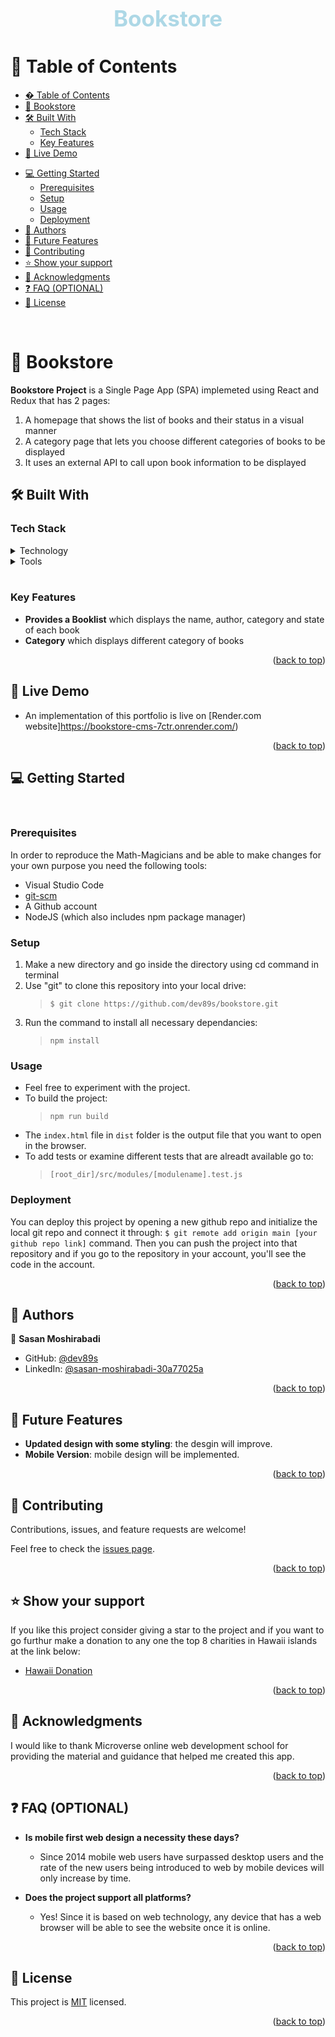<a id="readme-top"></a>

<div align="center">
  <!-- You are encouraged to replace this logo with your own! Otherwise you can also remove it. -->
    <br>
  <h1 style="font-size: 35px; color: lightblue"><b>Bookstore</b></h1>

</div>

<!-- TABLE OF CONTENTS -->


# 📗 Table of Contents <a id="table-of-contents"></a>

- [� Table of Contents](#table-of-contents)
- [📖 Bookstore ](#about-project)
- [🛠 Built With ](#built-with)
  - [Tech Stack ](#tech-stack)
  - [Key Features ](#key-features)
- [🚀 Live Demo ](#live-demo)
<!-- - [🎬 Representation](#representation) -->
- [💻 Getting Started ](#getting-started)
  - [Prerequisites](#prerequisites)
  - [Setup](#setup)
  - [Usage](#usage)
  - [Deployment](#deployment)
- [👥 Authors ](#authors)
- [🔭 Future Features ](#future-features)
- [🤝 Contributing ](#contributing)
- [⭐️ Show your support ](#️show-your-support)
- [🙏 Acknowledgments ](#acknowledgements)
- [❓ FAQ (OPTIONAL) ](#faq)
- [📝 License ](#license)

<br>
<!-- PROJECT DESCRIPTION -->

# 📖 Bookstore <a id="about-project"></a>

**Bookstore Project** is a Single Page App (SPA) implemeted using React and Redux that has 2 pages:
1. A homepage that shows the list of books and their status in a visual manner
2. A category page that lets you choose different categories of books to be displayed
3. It uses an external API to call upon book information to be displayed

## 🛠 Built With <a id="built-with"></a>

### Tech Stack <a id="tech-stack"></a>

<details>
  <summary>Technology</summary>
  <ul>
    <li><a href="https://en.wikipedia.org/wiki/HTML">HTML</a></li>
    <li><a href="https://en.wikipedia.org/wiki/CSS">CSS</a></li>
    <li><a href="https://developer.mozilla.org/en-US/docs/Web/JavaScript">Javascript</a></li>
    </ul>
</details>

<details>
  <summary>Tools</summary>
  <ul>
    <li><a href="https://code.visualstudio.com/">VSCode</a></li>
    <li><a href="https://git-scm.com/">Git</a></li>
    <li><a href="https://nodejs.org/en">node</a></li>
    <li><a href="https://www.npmjs.com/">npm</a></li>
    <li><a href="https://react.dev/learn">React</a></li>
    <li><a href="https://redux.js.org/introduction/getting-started">Redux</a></li>
    <li><a href="https://webpack.js.org/guides/getting-started/">webpack</a></li>
    <li><a href="https://jestjs.io/docs/getting-started">jest</a></li>
  </ul>
</details>
<br/>
<!-- Features -->

### Key Features <a id="key-features"></a>

- **Provides a Booklist** which displays the name, author, category and state of each book
- **Category** which displays different category of books

<p align="right">(<a href="#readme-top">back to top</a>)</p>

<!-- LIVE DEMO -->

## 🚀 Live Demo <a id="live-demo"></a>

- An implementation of this portfolio is live on [Render.com website]https://bookstore-cms-7ctr.onrender.com/)

<p align="right">(<a href="#readme-top">back to top</a>)</p>

<!-- ## 🎬 Representation <a id="representation"></a>

- A representation of the project by Authors. [Watch here](https://drive.google.com/file/d/1OKwOkTuT8Y0ivJ_1OD1ZzPWcH8VRNire/view?usp=sharing)

<p align="right">(<a href="#readme-top">back to top</a>)</p> -->

<!-- GETTING STARTED -->

## 💻 Getting Started <a id="getting-started"></a>
<br>

### Prerequisites

In order to reproduce the Math-Magicians and be able to make changes for your own purpose you need the following tools:
  - Visual Studio Code
  - <a href="https://git-scm.com/">git-scm</a>
  - A Github account
  - NodeJS (which also includes npm package manager)

### Setup

  1. Make a new directory and go inside the directory using cd command in terminal
  2. Use "git" to clone this repository into your local drive:
      >```$ git clone https://github.com/dev89s/bookstore.git```
  3. Run the command to install all necessary dependancies:
      >``` npm install ```

### Usage

  - Feel free to experiment with the project.
  - To build the project: 
    >``` npm run build ```
  - The `index.html` file in `dist` folder is the output file that you want to open in the browser.
  - To add tests or examine different tests that are alreadt available go to:
    >``` [root_dir]/src/modules/[modulename].test.js ```

### Deployment

You can deploy this project by opening a new github repo and initialize the local git repo and connect it through: ```$ git remote add origin main [your github repo link]``` command.
Then you can push the project into that repository and if you go to the repository in your account, you'll see the code in the account.

<p align="right">(<a href="#readme-top">back to top</a>)</p>


<!-- AUTHORS -->

## 👥 Authors <a id="authors"></a>

👤 **Sasan Moshirabadi**

- GitHub: [@dev89s](https://github.com/dev89s)
- LinkedIn: [@sasan-moshirabadi-30a77025a](https://www.linkedin.com/in/sasan-moshirabadi-30a77025a/)

<p align="right">(<a href="#readme-top">back to top</a>)</p>

<!-- FUTURE FEATURES -->

## 🔭 Future Features <a id="future-features"></a>

- **Updated design with some styling**: the desgin will improve. 
- **Mobile Version**: mobile design will be implemented.

<p align="right">(<a href="#readme-top">back to top</a>)</p>


<!-- CONTRIBUTING -->

## 🤝 Contributing <a id="contributing"></a>

Contributions, issues, and feature requests are welcome!

Feel free to check the [issues page](https://github.com/dev89s/math-magicians/issues).

<p align="right">(<a href="#readme-top">back to top</a>)</p>

<!-- SUPPORT -->

## ⭐️ Show your support <a id="support"></a>

If you like this project consider giving a star to the project and if you want to go furthur make a donation to any one the top 8 charities in Hawaii islands at the link below:

-   [Hawaii Donation](https://www.hawaii-guide.com/the-top-8-charities-you-should-donate-to-in-hawaii)

<p align="right">(<a href="#readme-top">back to top</a>)</p>
<!-- ACKNOWLEDGEMENTS -->

## 🙏 Acknowledgments <a id="acknowledgements"></a>

I would like to thank Microverse online web development school for providing the material and guidance that helped me created this app.

<p align="right">(<a href="#readme-top">back to top</a>)</p>

<!-- FAQ (optional) -->

## ❓ FAQ (OPTIONAL) <a id="faq"></a>

- **Is mobile first web design a necessity these days?**

  - Since 2014 mobile web users have surpassed desktop users and the rate of the new users being introduced to web by mobile devices will only increase by time.
- **Does the project support all platforms?**
  - Yes! Since it is based on web technology, any device that has a web browser will be able to see the website once it is online.

<p align="right">(<a href="#readme-top">back to top</a>)</p>

<!-- LICENSE -->

## 📝 License <a id="license"></a>

This project is [MIT](https://github.com/dev89s/bookstore/blob/develop/LICENSE) licensed.

<p align="right">(<a href="#readme-top">back to top</a>)</p>
